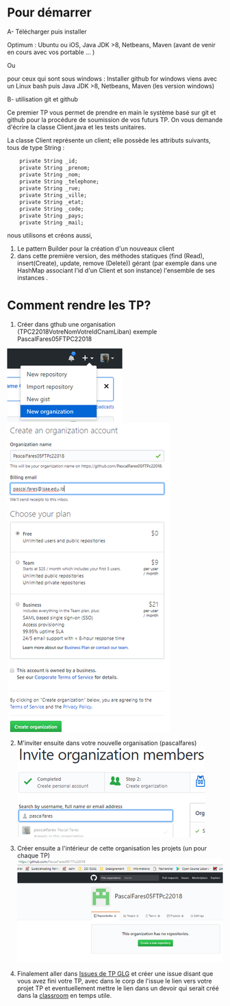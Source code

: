 # Pour démarrer

A- Télécharger puis installer

Optimum : Ubuntu ou iOS, Java JDK >8, Netbeans, Maven (avant de venir en cours avec vos portable ... )

Ou

pour ceux qui sont sous windows : Installer github for windows viens avec un Linux bash puis Java JDK >8, Netbeans, Maven (les version windows)

B- utilisation git et github

Ce premier TP vous permet de prendre en main le système basé sur git et github pour la procédure de soumission de vos futurs TP. On vous demande d'écrire la classe Client.java  et les tests unitaires.


La classe Client représente un client; elle possède les attributs suivants, tous de type String : 
```
    private String _id;
    private String _prenom;
    private String _nom;
    private String _telephone;
    private String _rue;
    private String _ville;
    private String _etat;
    private String _code;
    private String _pays;
    private String _mail;
```

nous utilisons et créons aussi, 
 1. Le pattern Builder pour la création d'un nouveaux client
 2. dans cette première version, des méthodes statiques (find (Read), insert(Create), update, remove (Delete)) gérant (par exemple dans une HashMap associant l'id d'un Client et son instance) l'ensemble de ses instances .

 # Comment rendre les TP?

1. Créer dans gthub une organisation (TPC22018VotreNomVotreIdCnamLiban) exemple PascalFares05FTPC22018

![Créer Organisation 1](CreerOrganisation.png)
![Créer Organisation 2](CreerOrg2.png)

2. M'inviter ensuite dans votre nouvelle organisation (pascalfares)
![M'inviter](inviteMoi.png)

3. Créer ensuite a l'intérieur de cette organisation les projets (un pour chaque TP)
![Créer les projets](CreerProjet.png)


4. Finalement aller dans [Issues de TP GLG](https://github.com/opentrainingcamp/TP-GLG-Cnam-Liban/issues) et créer une issue disant que vous avez fini votre TP, avec dans le corp de l'issue le lien vers votre projet TP et eventuellement mettre le lien dans un devoir qui serait créé dans la [classroom](https://classroom.google.com/u/1/c/MjQwNTAzNzIxN1pa) en temps utile.